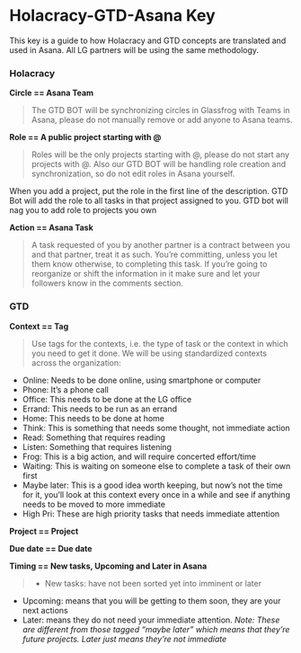# Holacracy-GTD-Asana Key

This key is a guide to how Holacracy and GTD concepts are translated and used in Asana.  All LG partners will be using the same methodology.

### Holacracy

**Circle == Asana Team**
> The GTD BOT will be synchronizing circles in Glassfrog with Teams in Asana, please do not manually remove or add anyone to Asana teams.

**Role == A public project starting with @**
> Roles will be the only projects starting with @,  please do not start any projects with @.  Also our GTD BOT will be handling role creation and synchronization, so do not edit roles in Asana yourself.

When you add a project, put the role in the first line of the description. GTD Bot will add the role to all tasks in that project assigned to you. GTD bot will nag you to add role to projects you own

**Action == Asana Task** 
> A task requested of you by another partner is a contract between you and that partner, treat it as such.  You’re committing, unless you let them know otherwise, to completing this task.  If you’re going to reorganize or shift the information in it make sure and let your followers know in the comments section.

### GTD
**Context == Tag**
> Use tags for the contexts, i.e. the type of task or the context in which you need to get it done.
We will be using standardized contexts across the organization:
* Online: Needs to be done online, using smartphone or computer
* Phone: It’s a phone call
* Office: This needs to be done at the LG office
* Errand: This needs to be run as an errand
* Home: This needs to be done at home
* Think: This is something that needs some thought, not immediate action
* Read: Something that requires reading
* Listen: Something that requires listening
* Frog: This is a big action, and will require concerted effort/time
* Waiting: This is waiting on someone else to complete a task of their own first
* Maybe later: This is a good idea worth keeping, but now’s not the time for it, you’ll look at this context every once in a while and see if anything needs to be moved to more immediate
* High Pri: These are high priority tasks that needs immediate attention 



**Project == Project**

**Due date == Due date**

**Timing == New tasks, Upcoming and Later in Asana**
> * New tasks: have not been sorted yet into imminent or later
* Upcoming: means that you will be getting to them soon, they are your next actions
* Later: means they do not need your immediate attention. *Note: These are different from those tagged “maybe later” which means that they’re future projects.  Later just means they’re not immediate*
